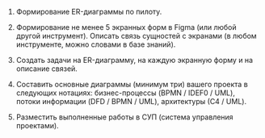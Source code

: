 1. Формирование ER-диаграммы по пилоту.

2. Формирование не менее 5 экранных форм в Figma (или любой другой инструмент). Описать связь сущностей с экранами (в любом инструменте, можно словами в базе знаний).

3. Создать задачи на ER-диаграмму, на каждую экранную форму и на описание связей.

4. Составить основные диаграммы (минимум три) вашего проекта в следующих нотациях: бизнес-процессы (BPMN / IDEF0 / UML), потоки информации (DFD / BPMN / UML), архитектуры (С4 / UML).

5. Разместить выполненные работы в СУП (система управления проектами).
